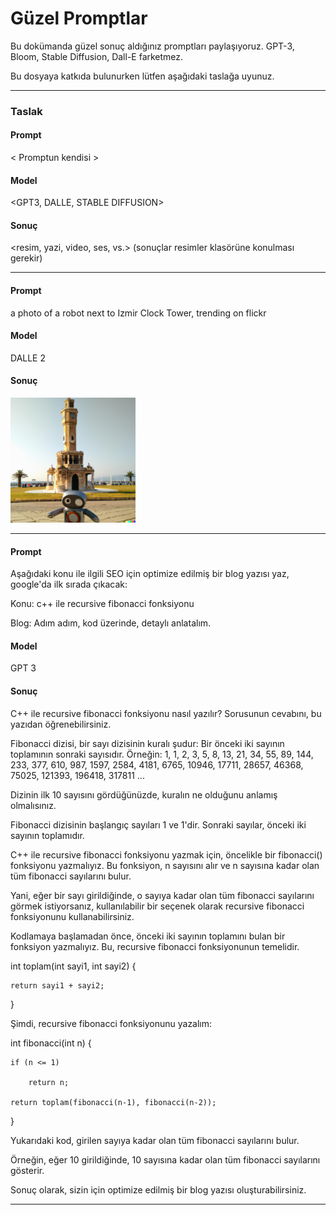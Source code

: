 # Güzel Promptlar

Bu dokümanda güzel sonuç aldığınız promptları paylaşıyoruz. GPT-3, Bloom, Stable Diffusion, Dall-E farketmez. 

Bu dosyaya katkıda bulunurken lütfen aşağıdaki taslağa uyunuz.

-----------------------------------------

### Taslak

#### Prompt
< Promptun kendisi >
  
#### Model 
<GPT3, DALLE, STABLE DIFFUSION>

#### Sonuç
<resim, yazi, video, ses, vs.> (sonuçlar resimler klasörüne konulması gerekir)

-----------------------------------------

#### Prompt
a photo of a robot next to Izmir Clock Tower, trending on flickr

#### Model 
DALLE 2

#### Sonuç

<img src="resimler/dalle_izmir_robot.png" width="200" center />

-----------------------------------------

#### Prompt
Aşağıdaki konu ile ilgili SEO için optimize edilmiş bir blog yazısı yaz, google'da ilk sırada çıkacak:

Konu:  c++ ile recursive fibonacci fonksiyonu 

Blog:
Adım adım, kod üzerinde, detaylı anlatalım.

#### Model 
GPT 3

#### Sonuç

C++ ile recursive fibonacci fonksiyonu nasıl yazılır? Sorusunun cevabını, bu yazıdan öğrenebilirsiniz.

Fibonacci dizisi, bir sayı dizisinin kuralı şudur: Bir önceki iki sayının toplamının sonraki sayısıdır. Örneğin: 1, 1, 2, 3, 5, 8, 13, 21, 34, 55, 89, 144, 233, 377, 610, 987, 1597, 2584, 4181, 6765, 10946, 17711, 28657, 46368, 75025, 121393, 196418, 317811 ...

Dizinin ilk 10 sayısını gördüğünüzde, kuralın ne olduğunu anlamış olmalısınız.

Fibonacci dizisinin başlangıç sayıları 1 ve 1'dir. Sonraki sayılar, önceki iki sayının toplamıdır.

C++ ile recursive fibonacci fonksiyonu yazmak için, öncelikle bir fibonacci() fonksiyonu yazmalıyız. Bu fonksiyon, n sayısını alır ve n sayısına kadar olan tüm fibonacci sayılarını bulur.

Yani, eğer bir sayı girildiğinde, o sayıya kadar olan tüm fibonacci sayılarını görmek istiyorsanız, kullanılabilir bir seçenek olarak recursive fibonacci fonksiyonunu kullanabilirsiniz.

Kodlamaya başlamadan önce, önceki iki sayının toplamını bulan bir fonksiyon yazmalıyız. Bu, recursive fibonacci fonksiyonunun temelidir.

int toplam(int sayi1, int sayi2) {

    return sayi1 + sayi2;
    
}

Şimdi, recursive fibonacci fonksiyonunu yazalım:

int fibonacci(int n) {

    if (n <= 1)
    
        return n;
        
    return toplam(fibonacci(n-1), fibonacci(n-2));
    
}

Yukarıdaki kod, girilen sayıya kadar olan tüm fibonacci sayılarını bulur.
 
Örneğin, eğer 10 girildiğinde, 10 sayısına kadar olan tüm fibonacci sayılarını gösterir.

Sonuç olarak, sizin için optimize edilmiş bir blog yazısı oluşturabilirsiniz.

-----------------------------------------
